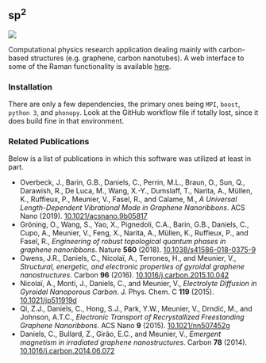 ## sp<sup>2</sup>
![](https://github.com/colin-daniels/sp2/workflows/C%2FC%2B%2B%20CI/badge.svg?branch=develop)

Computational physics research application dealing mainly with carbon-based structures 
(e.g. graphene, carbon nanotubes). A web interface to some of the Raman functionality is available [here](https://icmp.phys.rpi.edu/sp2).

### Installation
There are only a few dependencies, the primary ones being `MPI`, `boost`, `python 3`, and `phonopy`.
Look at the GitHub workflow file if totally lost, since it does build fine in that environment.

### Related Publications
Below is a list of publications in which this software was utilized at least in part.

- Overbeck, J., Barin, G.B., Daniels, C., Perrin, M.L., Braun, O., Sun, Q., Darawish, R., De Luca, M., Wang, X.-Y., Dumslaff, T., Narita, A., Müllen, K., Ruffieux, P., Meunier, V., Fasel, R., and Calame, M., 
  _A Universal Length-Dependent Vibrational Mode in Graphene Nanoribbons_. ACS Nano (2019).
  [10.1021/acsnano.9b05817](https://doi.org/10.1021/acsnano.9b05817)
- Gröning, O., Wang, S., Yao, X., Pignedoli, C.A., Barin, G.B., Daniels, C., Cupo, A., Meunier, V., Feng, X., Narita, A., Müllen, K., Ruffieux, P., and Fasel, R., 
  _Engineering of robust topological quantum phases in graphene nanoribbons_. Nature **560** (2018).
  [10.1038/s41586-018-0375-9](https://doi.org/10.1038/s41586-018-0375-9)
- Owens, J.R., Daniels, C., Nicolaï, A., Terrones, H., and Meunier, V., 
  _Structural, energetic, and electronic properties of gyroidal graphene nanostructures_. Carbon **96** (2016). 
  [10.1016/j.carbon.2015.10.042](https://doi.org/10.1016/j.carbon.2015.10.042)
- Nicolaï, A., Monti, J., Daniels, C., and Meunier, V.,
  _Electrolyte Diffusion in Gyroidal Nanoporous Carbon_. J. Phys. Chem. C **119** (2015).
  [10.1021/jp511919d](https://doi.org/10.1021/jp511919d)
- Qi, Z.J., Daniels, C., Hong, S.J., Park, Y.W., Meunier, V., Drndić, M., and Johnson, A.T.C., 
  _Electronic Transport of Recrystallized Freestanding Graphene Nanoribbons_. ACS Nano **9** (2015). 
  [10.1021/nn507452g](https://doi.org/10.1021/nn507452g)
- Daniels, C., Bullard, Z., Girão, E.C., and Meunier, V., 
  _Emergent magnetism in irradiated graphene nanostructures_. Carbon **78** (2014). 
  [10.1016/j.carbon.2014.06.072](https://doi.org/10.1016/j.carbon.2014.06.072)
